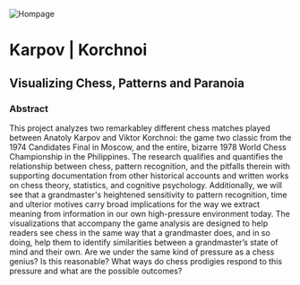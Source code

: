 ![Hompage](/preview.png)

# Karpov | Korchnoi
## Visualizing Chess, Patterns and Paranoia

### Abstract
This project analyzes two remarkabley different chess matches played between Anatoly Karpov and Viktor Korchnoi: the game two classic from the 1974 Candidates Final in Moscow, and the entire, bizarre 1978 World Chess Championship in the Philippines. The research qualifies and quantifies the relationship between chess, pattern recognition, and the pitfalls therein with supporting documentation from other historical accounts and written works on chess theory, statistics, and cognitive psychology. Additionally, we will see that a grandmaster's heightened sensitivity to pattern recognition, time and ulterior motives carry broad implications for the way we extract meaning from information in our own high-pressure environment today. The visualizations that accompany the game analysis are designed to help readers see chess in the same way that a grandmaster does, and in so doing, help them to identify similarities between a grandmaster’s state of mind and their own. Are we under the same kind of pressure as a chess genius? Is this reasonable? What ways do chess prodigies respond to this pressure and what are the possible outcomes?

